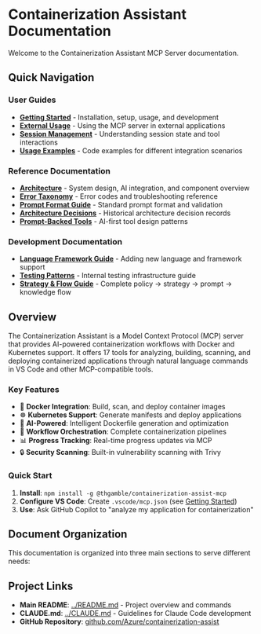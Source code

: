 # Containerization Assistant Documentation

Welcome to the Containerization Assistant MCP Server documentation.

## Quick Navigation

### User Guides
- **[Getting Started](./guides/getting-started.md)** - Installation, setup, usage, and development
- **[External Usage](./guides/external-usage.md)** - Using the MCP server in external applications
- **[Session Management](./guides/sessions.md)** - Understanding session state and tool interactions
- **[Usage Examples](./guides/examples/)** - Code examples for different integration scenarios

### Reference Documentation
- **[Architecture](./reference/architecture.md)** - System design, AI integration, and component overview
- **[Error Taxonomy](./reference/error-taxonomy.md)** - Error codes and troubleshooting reference
- **[Prompt Format Guide](./reference/prompt-format-guide.md)** - Standard prompt format and validation
- **[Architecture Decisions](./reference/adr/)** - Historical architecture decision records
- **[Prompt-Backed Tools](./reference/architecture/prompt-backed-tools.md)** - AI-first tool design patterns

### Development Documentation
- **[Language Framework Guide](./development/language-framework-guide.md)** - Adding new language and framework support
- **[Testing Patterns](./development/internal/testing-patterns-guide.md)** - Internal testing infrastructure guide
- **[Strategy & Flow Guide](./guides/strategy-flow-guide.md)** - Complete policy → strategy → prompt → knowledge flow

## Overview

The Containerization Assistant is a Model Context Protocol (MCP) server that provides AI-powered containerization workflows with Docker and Kubernetes support. It offers 17 tools for analyzing, building, scanning, and deploying containerized applications through natural language commands in VS Code and other MCP-compatible tools.

### Key Features

- 🐳 **Docker Integration**: Build, scan, and deploy container images
- ☸️ **Kubernetes Support**: Generate manifests and deploy applications
- 🤖 **AI-Powered**: Intelligent Dockerfile generation and optimization
- 🔄 **Workflow Orchestration**: Complete containerization pipelines
- 📊 **Progress Tracking**: Real-time progress updates via MCP
- 🔒 **Security Scanning**: Built-in vulnerability scanning with Trivy

### Quick Start

1. **Install**: `npm install -g @thgamble/containerization-assist-mcp`
2. **Configure VS Code**: Create `.vscode/mcp.json` (see [Getting Started](./guides/getting-started.md))
3. **Use**: Ask GitHub Copilot to "analyze my application for containerization"

## Document Organization

This documentation is organized into three main sections to serve different needs:

## Project Links

- **Main README**: [../README.md](../README.md) - Project overview and commands
- **CLAUDE.md**: [../CLAUDE.md](../CLAUDE.md) - Guidelines for Claude Code development
- **GitHub Repository**: [github.com/Azure/containerization-assist](https://github.com/Azure/containerization-assist)